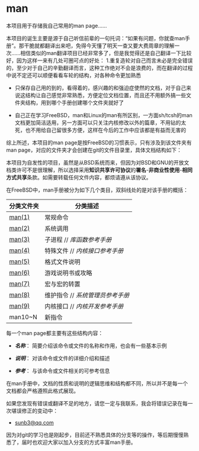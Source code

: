 # man
本项目用于存储我自己常用的man page……

本项目的诞生主要是源于自己听信前辈的一句托词：“如果有问题，你就查man手册”。那干脆就都翻译出来吧，免得今天懂了明天一查又要大费周章的理解一次……相信类似的man翻译项目已经非常多了，但是我觉得还是自己翻译一下比较好，因为这样一来有几处可圈可点的好处：
1.重复造轮对自己而言未必是完全错误的，至少对于自己的辛勤翻译而言，这种工作绝对不会是浪费的，而在翻译的过程中说不定还可以顺便看看车轮的结构，对各种命令更加熟悉

* 只保存自己用的到的，看得着的，感兴趣的和强迫症使然的文档，对于自己来说这结构让自己感觉非常熟悉，方便定位文档位置，而且还不用额外搞一些文件夹结构，用到哪个手册创建哪个文件夹就好了

* 自己正在学习FreeBSD，man和Linux的man有所区别，一方面sh/tcsh的man文档更加简洁适用，另一方面可以只关注内核修改以外的篇章，不用钻的太死，也不用给自己留很多方便，这样在今后的工作中应该都是有益而无害的

综上所述，本项目的man page是按FreeBSD的习惯表示，只有涉及到该文件夹有man page，对应的文件夹才会创建在git的文件目录里，具体文档结构如下：

本项目为自发性的项目，虽然是从BSD系统而来，但因为对BSD和GNU的开放文档类许可不是很理解，所以选择采用**知识共享许可协议**的**署名**-**非商业性使用**-**相同方式共享**条款。如需要转载任何文件内容，都烦请遵从该协议。

在FreeBSD中，man手册被分为如下几个类目，双斜线处的是对该手册的概括：

| 分类文件夹 | 分类描述 |
---------|----------
[man(1)][man1]     | 常规命令
[man(2)][man2]     | 系统调用
[man(3)][man3]     | 子进程           // *库函数参考手册*
[man(4)][man4]     | 特殊文件         // *内核接口参考手册*
[man(5)][man5]     | 格式文件说明
[man(6)][man6]     | 游戏说明书或攻略
[man(7)][man7]     | 宏与宏的转置
[man(8)][man8]     | 维护指令         // *系统管理员参考手册*
[man(9)][man9]     | 内核接口         // *内核开发参考手册*
man10~N  | 新指令

每一个man page都主要有这些结构内容：
* ***名称***：
简要介绍该命令或文件的名称和作用，也会有一些基本示例

* ***说明***：
对该命令或文件的详细介绍和描述

* ***参考***：
与该命令或文件相关的可参考信息

在man手册中，文档的性质和说明的逻辑思维和结构都不同，所以并不是每一个文档都会严格遵照此格式展现。

如果您发现有错误或翻译不足的地方，请您一定与我联系，我会将错误记录在每一次堪误修正的变动中：
* sunb3@qq.com

因为对git的学习也是刚起步，目前还不熟悉具体的分支等的操作，等后期慢慢熟悉了，届时也欢迎大家以加入分支的方式丰富man手册。


[man1]:./man1
[man2]:./man2
[man3]:./man3
[man4]:./man4
[man5]:./man5
[man6]:./man6
[man7]:./man7
[man8]:./man8
[man9]:./man9

